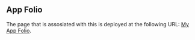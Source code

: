 ## App Folio

The page that is assosiated with this is deployed at the following URL: [My App Folio](shivam188132.github.io/Python_app/).
